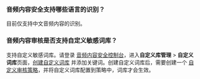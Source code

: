 ### 音频内容安全支持哪些语言的识别？
目前仅支持中文音频内容的识别。

### 音频内容审核是否支持自定义敏感词库？
支持自定义敏感词库。请登录 [音频内容安全控制台](https://console.cloud.tencent.com/cms/audio/lib)，进入**自定义库管理** > **自定义词库**页面，[创建自定义词库](https://cloud.tencent.com/document/product/1219/45523#step6) 并添加关键词。创建自定义词库后，需要创建一个 [自定义审核策略](https://cloud.tencent.com/document/product/1219/45523#step4)，并将自定义词库配置到策略中，词库才会生效。
